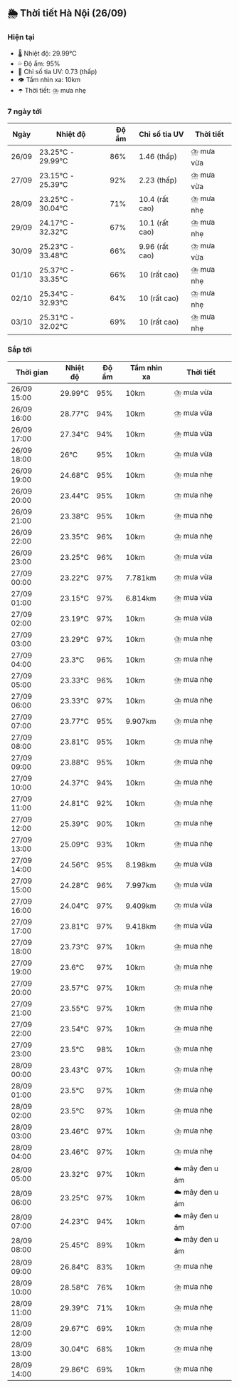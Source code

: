 ## 🌦️ Thời tiết Hà Nội (26/09)

### Hiện tại

- 🌡️ Nhiệt độ: 29.99℃
- 💦 Độ ẩm: 95%
- 🌟 Chỉ số tia UV: 0.73 (thấp)
- 👁️ Tầm nhìn xa: 10km
- ☂️ Thời tiết: ⛈️ mưa nhẹ

### 7 ngày tới

| Ngày | Nhiệt độ | Độ ẩm | Chỉ số tia UV | Thời tiết |
| --- | --- | --- | --- | --- |
| 26/09 | 23.25℃ - 29.99℃ | 86% | 1.46 (thấp) | ⛈️ mưa vừa |
| 27/09 | 23.15℃ - 25.39℃ | 92% | 2.23 (thấp) | ⛈️ mưa vừa |
| 28/09 | 23.25℃ - 30.04℃ | 71% | 10.4 (rất cao) | ⛈️ mưa nhẹ |
| 29/09 | 24.17℃ - 32.32℃ | 67% | 10.1 (rất cao) | ⛈️ mưa nhẹ |
| 30/09 | 25.23℃ - 33.48℃ | 66% | 9.96 (rất cao) | ⛈️ mưa vừa |
| 01/10 | 25.37℃ - 33.35℃ | 66% | 10 (rất cao) | ⛈️ mưa nhẹ |
| 02/10 | 25.34℃ - 32.93℃ | 64% | 10 (rất cao) | ⛈️ mưa nhẹ |
| 03/10 | 25.31℃ - 32.02℃ | 69% | 10 (rất cao) | ⛈️ mưa nhẹ |

### Sắp tới

| Thời gian | Nhiệt độ | Độ ẩm | Tầm nhìn xa | Thời tiết |
| --- | --- | --- | --- | --- |
| 26/09 15:00 | 29.99℃ | 95% | 10km | ⛈️ mưa vừa |
| 26/09 16:00 | 28.77℃ | 94% | 10km | ⛈️ mưa vừa |
| 26/09 17:00 | 27.34℃ | 94% | 10km | ⛈️ mưa vừa |
| 26/09 18:00 | 26℃ | 95% | 10km | ⛈️ mưa vừa |
| 26/09 19:00 | 24.68℃ | 95% | 10km | ⛈️ mưa nhẹ |
| 26/09 20:00 | 23.44℃ | 95% | 10km | ⛈️ mưa nhẹ |
| 26/09 21:00 | 23.38℃ | 95% | 10km | ⛈️ mưa nhẹ |
| 26/09 22:00 | 23.35℃ | 96% | 10km | ⛈️ mưa nhẹ |
| 26/09 23:00 | 23.25℃ | 96% | 10km | ⛈️ mưa vừa |
| 27/09 00:00 | 23.22℃ | 97% | 7.781km | ⛈️ mưa vừa |
| 27/09 01:00 | 23.15℃ | 97% | 6.814km | ⛈️ mưa vừa |
| 27/09 02:00 | 23.19℃ | 97% | 10km | ⛈️ mưa vừa |
| 27/09 03:00 | 23.29℃ | 97% | 10km | ⛈️ mưa nhẹ |
| 27/09 04:00 | 23.3℃ | 96% | 10km | ⛈️ mưa nhẹ |
| 27/09 05:00 | 23.33℃ | 96% | 10km | ⛈️ mưa nhẹ |
| 27/09 06:00 | 23.33℃ | 97% | 10km | ⛈️ mưa nhẹ |
| 27/09 07:00 | 23.77℃ | 95% | 9.907km | ⛈️ mưa nhẹ |
| 27/09 08:00 | 23.81℃ | 95% | 10km | ⛈️ mưa nhẹ |
| 27/09 09:00 | 23.88℃ | 95% | 10km | ⛈️ mưa nhẹ |
| 27/09 10:00 | 24.37℃ | 94% | 10km | ⛈️ mưa nhẹ |
| 27/09 11:00 | 24.81℃ | 92% | 10km | ⛈️ mưa nhẹ |
| 27/09 12:00 | 25.39℃ | 90% | 10km | ⛈️ mưa nhẹ |
| 27/09 13:00 | 25.09℃ | 93% | 10km | ⛈️ mưa nhẹ |
| 27/09 14:00 | 24.56℃ | 95% | 8.198km | ⛈️ mưa vừa |
| 27/09 15:00 | 24.28℃ | 96% | 7.997km | ⛈️ mưa vừa |
| 27/09 16:00 | 24.04℃ | 97% | 9.409km | ⛈️ mưa vừa |
| 27/09 17:00 | 23.81℃ | 97% | 9.418km | ⛈️ mưa vừa |
| 27/09 18:00 | 23.73℃ | 97% | 10km | ⛈️ mưa nhẹ |
| 27/09 19:00 | 23.6℃ | 97% | 10km | ⛈️ mưa nhẹ |
| 27/09 20:00 | 23.57℃ | 97% | 10km | ⛈️ mưa nhẹ |
| 27/09 21:00 | 23.55℃ | 97% | 10km | ⛈️ mưa nhẹ |
| 27/09 22:00 | 23.54℃ | 97% | 10km | ⛈️ mưa nhẹ |
| 27/09 23:00 | 23.5℃ | 98% | 10km | ⛈️ mưa nhẹ |
| 28/09 00:00 | 23.43℃ | 97% | 10km | ⛈️ mưa nhẹ |
| 28/09 01:00 | 23.5℃ | 97% | 10km | ⛈️ mưa nhẹ |
| 28/09 02:00 | 23.5℃ | 97% | 10km | ⛈️ mưa nhẹ |
| 28/09 03:00 | 23.46℃ | 97% | 10km | ⛈️ mưa nhẹ |
| 28/09 04:00 | 23.46℃ | 97% | 10km | ⛈️ mưa nhẹ |
| 28/09 05:00 | 23.32℃ | 97% | 10km | ☁️ mây đen u ám |
| 28/09 06:00 | 23.25℃ | 97% | 10km | ☁️ mây đen u ám |
| 28/09 07:00 | 24.23℃ | 94% | 10km | ☁️ mây đen u ám |
| 28/09 08:00 | 25.45℃ | 89% | 10km | ☁️ mây đen u ám |
| 28/09 09:00 | 26.84℃ | 83% | 10km | ⛈️ mưa nhẹ |
| 28/09 10:00 | 28.58℃ | 76% | 10km | ⛈️ mưa nhẹ |
| 28/09 11:00 | 29.39℃ | 71% | 10km | ⛈️ mưa nhẹ |
| 28/09 12:00 | 29.67℃ | 69% | 10km | ⛈️ mưa nhẹ |
| 28/09 13:00 | 30.04℃ | 68% | 10km | ⛈️ mưa nhẹ |
| 28/09 14:00 | 29.86℃ | 69% | 10km | ⛈️ mưa nhẹ |
